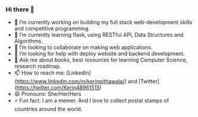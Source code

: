### Hi there 👋



- 🔭 I’m currently working on building my full stack web-development skills and competitive programming. 
- 🌱 I’m currently learning flask, using RESTful API, Data Structures and Algorithms.
- 👯 I’m looking to collaborate on making web applications.
- 🤔 I’m looking for help with deploy website and backend development.
- 💬 Ask me about books, best resources for learning Computer Science, research roadmap.
- 📫 How to reach me: [LinkedIn] (https://www.linkedin.com/in/kerinpithawala/) and [Twitter] (https://twitter.com/Kerin48961515)
- 😄 Pronouns: She/Her/Hers
- ⚡ Fun fact: I am a memer. And I love to collect postal stamps of countries around the world.


